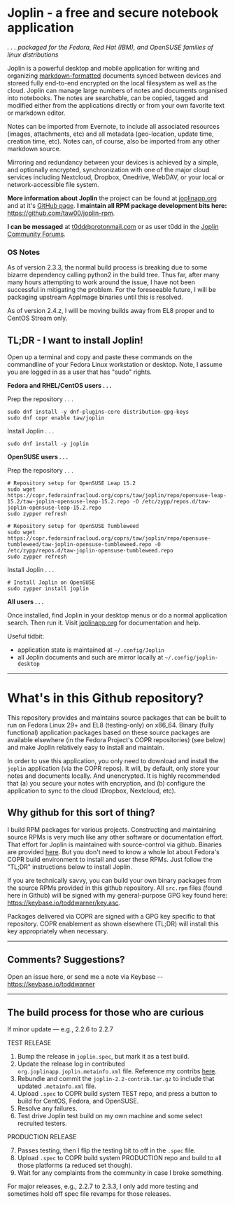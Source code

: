# Joplin - a free and secure notebook application

_.&nbsp;.&nbsp;.&nbsp;packaged for the Fedora, Red Hat (IBM), and OpenSUSE families of linux distributions_

Joplin is a powerful desktop and mobile application for writing and organizing
[markdown-formatted](https://joplinapp.org/markdown/) documents synced
between devices and storeed fully end-to-end encrypted on the local filesystem
as well as the cloud. Joplin can manage large numbers of notes and documents
organised into notebooks. The notes are searchable, can be copied, tagged and
modified either from the applications directly or from your own favorite text
or markdown editor.

Notes can be imported from Evernote, to include all associated resources
(images, attachments, etc) and all metadata (geo-location, update time,
creation time, etc). Notes can, of course, also be imported from any other
markdown source.

Mirroring and redundancy between your devices is achieved by a simple, and
optionally encrypted, synchronization with one of the major cloud services
including Nextcloud, Dropbox, Onedrive, WebDAV, or your local or
network-accessible file system.

**More information about Joplin** the project can be found at [joplinapp.org](https://joplinapp.org/) and at it's [GitHub page](https://github.com/laurent22/joplin). **I maintain all RPM package development bits here:** <https://github.com/taw00/joplin-rpm>.

**I can be messaged** at <a href="mailto:t0dd@protonmail.com">t0dd@protonmail.com</a> or as user t0dd in the [Joplin Community Forums](https://discourse.joplinapp.org/).

### OS Notes

As of version 2.3.3, the normal build process is breaking due to some bizarre
dependency calling python2 in the build tree. Thus far, after many many hours
attempting to work around the issue, I have not been successful in mitigating
the problem. For the foreseeable future, I will be packaging upstream AppImage
binaries until this is resolved. 

As of version 2.4.z, I will be moving builds away from EL8 proper and to CentOS Stream only.

<!--
I had to make upstream nodejs available to CentOS, EL7
and EL8, and Fedora (all RedHat/IBM products) to enable binary builds. This is
insecure and wrong, but it is what I have been forced to do. The REPO URLs are
as follows:
- CentOS and EL: https://rpm.nodesource.com/pub_16.x/el/$releasever/$basearch
- Fedora: https://rpm.nodesource.com/pub_16.x/el/$releasever/$basearch
-->

## TL;DR - I want to install Joplin!

Open up a terminal and copy and paste these commands on the commandline of your
Fedora Linux workstation or desktop. Note, I assume you are logged in as a user
that has "sudo" rights.

**Fedora and RHEL/CentOS users . . .**  

Prep the repository . . .
```
sudo dnf install -y dnf-plugins-core distribution-gpg-keys
sudo dnf copr enable taw/joplin
```

Install Joplin . . .
```
sudo dnf install -y joplin
```

**OpenSUSE users . . .**

Prep the repository . . .

```
# Repository setup for OpenSUSE Leap 15.2
sudo wget https://copr.fedorainfracloud.org/coprs/taw/joplin/repo/opensuse-leap-15.2/taw-joplin-opensuse-leap-15.2.repo -O /etc/zypp/repos.d/taw-joplin-opensuse-leap-15.2.repo
sudo zypper refresh
```
```
# Repository setup for OpenSUSE Tumbleweed
sudo wget https://copr.fedorainfracloud.org/coprs/taw/joplin/repo/opensuse-tumbleweed/taw-joplin-opensuse-tumbleweed.repo -O /etc/zypp/repos.d/taw-joplin-opensuse-tumbleweed.repo
sudo zypper refresh
```

Install Joplin . . .
```
# Install Joplin on OpenSUSE
sudo zypper install joplin
```

**All users . . .**

Once installed, find Joplin in your desktop menus or do a normal application search. Then run
it. Visit [joplinapp.org](https://joplinapp.org/) for documentation and help.

Useful tidbit:
* application state is maintained at `~/.config/Joplin`
* all Joplin documents and such are mirror locally at `~/.config/joplin-desktop`

---

# What's in this Github repository?

This repository provides and maintains source packages that can be built to run
on Fedora Linux 29+ and EL8 (testing-only) on x86_64. Binary (fully functional)
application packages based on these source packages are available elsewhere (in
the Fedora Project's COPR repositories) (see below) and make Joplin relatively
easy to install and maintain.

In order to use this application, you only need to download and install the
`joplin` application (via the COPR repos). It will, by default, only store your
notes and documents locally. And unencrypted. It is highly recommended that (a)
you secure your notes with encryption, and (b) configure the application to
sync to the cloud (Dropbox, Nextcloud, etc).

## Why github for this sort of thing?

I build RPM packages for various projects. Constructing and maintaining source
RPMs is very much like any other software or documentation effort. That effort
for Joplin is maintained with source-control via github. Binaries are provided
[here](https://copr.fedorainfracloud.org/coprs/taw/joplin/). But you don't need
to know a whole lot about Fedora's COPR build environment to install and user
these RPMs. Just follow the "TL;DR" instructions below to install Joplin.

If you are technically savvy, you can build your own binary packages from the
source RPMs provided in this github repository. All `src.rpm` files (found here
in Github) will be signed with my general-purpose GPG key found here:
<https://keybase.io/toddwarner/key.asc>.

Packages delivered via COPR are signed with a GPG key specific to that
repository. COPR enablement as shown elsewhere (TL;DR) will install this key
appropriately when necessary.

---

## Comments? Suggestions?
Open an issue here, or send me a note via Keybase -- https://keybase.io/toddwarner

---

## The build process for those who are curious

If minor update — e.g., 2.2.6 to 2.2.7

TEST RELEASE

1. Bump the release in `joplin.spec`, but mark it as a test build.
2. Update the release log in contributed `org.joplinapp.joplin.metainfo.xml` file. Reference my contribs [here](SOURCES/joplin-contrib).
3. Rebundle and commit the `joplin-2.2-contrib.tar.gz` to include that updated `.metainfo.xml` file.
4. Upload `.spec` to COPR build system TEST repo, and press a button to build for CentOS, Fedora, and OpenSUSE.
5. Resolve any failures.
6. Test drive Joplin test build on my own machine and some select recruited testers.

PRODUCTION RELEASE

7. Passes testing, then I flip the testing bit to off in the `.spec` file.
8. Upload `.spec` to COPR build system PRODUCTION repo and build to all those platforms (a reduced set though).
9. Wait for any complaints from the community in case I broke something.

For major releases, e.g., 2.2.7 to 2.3.3, I only add more testing and sometimes
hold off spec file revamps for those releases.
